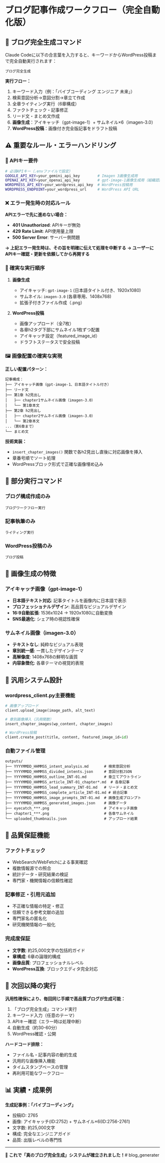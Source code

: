 # ブログ記事作成ワークフロー（完全自動化版）

## 🚀 ブログ完全生成コマンド

Claude Codeに以下の合言葉を入力すると、キーワードからWordPress投稿まで完全自動実行されます：

```
ブログ完全生成
```

**実行フロー：**
1. キーワード入力（例：「バイブコーディング エンジニア 未来」）
2. 検索意図分析→意図分割→章立て作成
3. 全章ライティング実行（6章構成）
4. ファクトチェック・記事修正
5. リード文・まとめ文作成
6. **画像生成**：アイキャッチ（gpt-image-1）+ サムネイル×6（imagen-3.0）
7. **WordPress投稿**：画像付き完全版記事をドラフト投稿

## ⚠️ 重要なルール・エラーハンドリング

### 🔑 APIキー要件
```bash
# 必須APIキー（.envファイルで設定）
GOOGLE_API_KEY=your_gemini_api_key        # Imagen 3画像生成用
OPENAI_API_KEY=your_openai_api_key        # gpt-image-1画像生成用（組織認証必須）
WORDPRESS_API_KEY=your_wordpress_api_key  # WordPress投稿用
WORDPRESS_ENDPOINT=your_wordpress_url     # WordPress API URL
```

### ❌ エラー発生時の対応ルール

**APIエラーで先に進めない場合：**
- **401 Unauthorized**: APIキーが無効
- **429 Rate Limit**: API使用量上限
- **500 Server Error**: サーバー側問題

**→ 上記エラー発生時は、その旨を明確に伝えて処理を中断する**
**→ ユーザーにAPIキー確認・更新を依頼してから再開する**

### 🎯 確実な実行順序

1. **画像生成**
   - アイキャッチ: `gpt-image-1` (日本語タイトル付き、1920x1080)
   - サムネイル: `imagen-3.0` (各章専用、1408x768)
   - 拡張子付きファイル作成（.png）

2. **WordPress投稿**
   - 画像アップロード（全7枚）
   - 各章h2タグ下部にサムネイル1枚ずつ配置
   - アイキャッチ設定（featured_image_id）
   - ドラフトステータスで安全投稿

### 🖼️ 画像配置の確実な実現

**正しい配置パターン：**
```
記事構成：
├── アイキャッチ画像（gpt-image-1、日本語タイトル付き）
├── リード文
├── 第1章 h2見出し
│   ├── chapter1サムネイル画像（imagen-3.0）
│   └── 第1章本文
├── 第2章 h2見出し
│   ├── chapter2サムネイル画像（imagen-3.0）
│   └── 第2章本文
...（第6章まで）
└── まとめ文
```

**技術実装：**
- `insert_chapter_images()` 関数で各h2見出し直後に対応画像を挿入
- 章番号順でソート処理
- WordPressブロック形式で正確な画像埋め込み

## 📝 部分実行コマンド

### ブログ構成作成のみ
```
ブログワークフロー実行
```

### 記事執筆のみ
```
ライティング実行
```

### WordPress投稿のみ
```
ブログ投稿
```

## 🎨 画像生成の特徴

### アイキャッチ画像（gpt-image-1）
- **日本語テキスト対応**: 記事タイトルを画像内に日本語で表示
- **プロフェッショナルデザイン**: 高品質なビジュアルデザイン
- **16:9自動拡張**: 1536x1024 → 1920x1080に自動変換
- **SNS最適化**: シェア時の視認性確保

### サムネイル画像（imagen-3.0）
- **テキストなし**: 純粋なビジュアル表現
- **章別統一感**: 一貫したデザインテーマ
- **高解像度**: 1408x768の鮮明な画質
- **内容象徴化**: 各章テーマの視覚的表現

## 🔧 汎用システム設計

### wordpress_client.py主要機能
```python
# 画像アップロード
client.upload_image(image_path, alt_text)

# 章別画像挿入（汎用関数）
insert_chapter_images(wp_content, chapter_images)

# WordPress投稿
client.create_post(title, content, featured_image_id=id)
```

### 自動ファイル管理
```
outputs/
├── YYYYMMDD_HHMMSS_intent_analysis.md       # 検索意図分析
├── YYYYMMDD_HHMMSS_divided_intents.json     # 意図分割JSON
├── YYYYMMDD_HHMMSS_outline_INT-01.md        # 章立てアウトライン
├── YYYYMMDD_HHMMSS_article_INT-01_chapter*.md  # 各章記事
├── YYYYMMDD_HHMMSS_lead_summary_INT-01.md   # リード・まとめ文
├── YYYYMMDD_HHMMSS_complete_article_INT-01.md # 統合記事
├── YYYYMMDD_HHMMSS_image_prompts_INT-01.md  # 画像生成プロンプト
├── YYYYMMDD_HHMMSS_generated_images.json    # 画像データ
├── eyecatch_***.png                         # アイキャッチ画像
├── chapter1_***.png                         # 各章サムネイル
└── uploaded_thumbnails.json                 # アップロード結果
```

## 🎯 品質保証機能

### ファクトチェック
- WebSearch/WebFetchによる事実確認
- 複数情報源での照合
- 統計データ・研究結果の検証
- 専門家・機関情報の信頼性確認

### 記事修正・引用元追加
- 不正確な情報の特定・修正
- 信頼できる参考文献の追加
- 専門家名の匿名化
- 研究機関情報の一般化

### 完成度保証
- **文字数**: 約25,000文字の包括的ガイド
- **章構成**: 6章の論理的構成
- **画像品質**: プロフェッショナルレベル
- **WordPress互換**: ブロックエディタ完全対応

## 🚀 次回以降の実行

**汎用性確保により、毎回同じ手順で高品質ブログが生成可能：**

1. 「ブログ完全生成」コマンド実行
2. キーワード入力（任意のテーマ）
3. APIキー確認（エラー時は処理中断）
4. 自動生成（約30-60分）
5. WordPress確認・公開

**ハードコード排除：**
- ファイル名・記事内容の動的生成
- 汎用的な画像挿入機能
- タイムスタンプベースの管理
- 再利用可能なワークフロー

## 📊 実績・成果例

**生成記事例：「バイブコーディング」**
- 投稿ID: 2765
- 画像: アイキャッチ(ID:2752) + サムネイル×6(ID:2756-2761)
- 文字数: 約25,000文字
- 構成: 完全なエンジニアガイド
- 品質: 出版レベルの専門性

---

**🌟 これで「真のブログ完全生成」システムが確立されました！**# blog_generater
